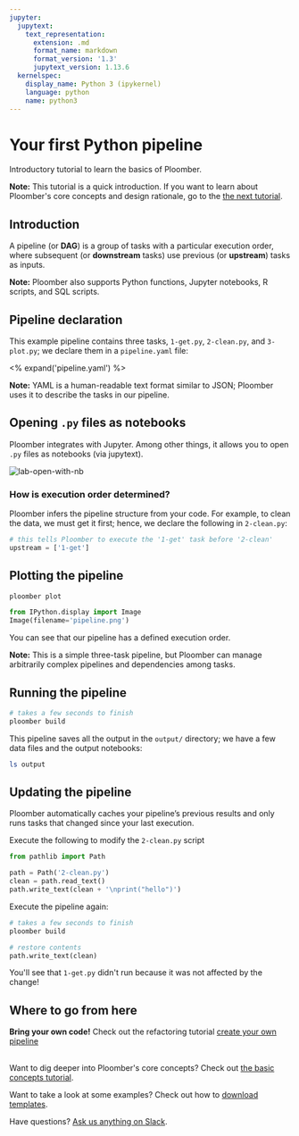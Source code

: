 ```yaml
---
jupyter:
  jupytext:
    text_representation:
      extension: .md
      format_name: markdown
      format_version: '1.3'
      jupytext_version: 1.13.6
  kernelspec:
    display_name: Python 3 (ipykernel)
    language: python
    name: python3
---
```



# Your first Python pipeline

<!-- start description -->
Introductory tutorial to learn the basics of Ploomber.
<!-- end description -->

**Note:** This tutorial is a quick introduction. If you want
to learn about Ploomber's core concepts and design rationale, go to the
[the next tutorial](https://ploomber.readthedocs.io/en/latest/get-started/basic-concepts.html).


## Introduction

A pipeline (or **DAG**) is a group of tasks with a particular execution order, where subsequent (or **downstream** tasks) use previous (or **upstream**) tasks as inputs.

**Note:** Ploomber also supports Python functions, Jupyter notebooks, R scripts, and SQL scripts.

## Pipeline declaration

This example pipeline contains three tasks, `1-get.py`, `2-clean.py`,
and `3-plot.py`; we declare them in a `pipeline.yaml` file:

<% expand('pipeline.yaml') %>

**Note:** YAML is a human-readable text format similar to JSON; Ploomber uses it to describe the tasks in our pipeline.

## Opening `.py` files as notebooks

Ploomber integrates with Jupyter. Among other things, it allows you to open `.py` files as notebooks (via jupytext).

![lab-open-with-nb](https://ploomber.io/images/doc/lab-open-with-notebook.png)

### How is execution order determined?

Ploomber infers the pipeline structure from your code. For example, to
clean the data, we must get it first; hence, we declare the following in `2-clean.py`:

~~~python
# this tells Ploomber to execute the '1-get' task before '2-clean'
upstream = ['1-get']
~~~

## Plotting the pipeline

```bash
ploomber plot
```

```python
from IPython.display import Image
Image(filename='pipeline.png')
```

You can see that our pipeline has a defined execution order.

**Note:** This is a simple three-task pipeline, but Ploomber can manage arbitrarily complex pipelines and dependencies among tasks.

## Running the pipeline

```bash
# takes a few seconds to finish
ploomber build
```

This pipeline saves all the output in the `output/` directory; we have a few
data files and the output notebooks:

```bash
ls output
```

## Updating the pipeline

Ploomber automatically caches your pipeline’s previous results and only runs tasks that changed since your last execution.

Execute the following to modify the `2-clean.py` script

```python
from pathlib import Path

path = Path('2-clean.py')
clean = path.read_text()
path.write_text(clean + '\nprint("hello")')
```

Execute the pipeline again:

```bash
# takes a few seconds to finish
ploomber build
```

```python
# restore contents
path.write_text(clean)
```

You'll see that `1-get.py` didn't run because it was not affected by the change!

## Where to go from here

**Bring your own code!** Check out the refactoring tutorial [create your own pipeline](https://docs.ploomber.io/en/latest/user-guide/refactoring.html)
<br><br>

Want to dig deeper into Ploomber's core concepts? Check out [the basic concepts tutorial](https://ploomber.readthedocs.io/en/latest/get-started/basic-concepts.html).

Want to take a look at some examples? Check out how to [download templates](https://ploomber.readthedocs.io/en/latest/user-guide/templates.html).

Have questions? [Ask us anything on Slack](https://ploomber.io/community/).

